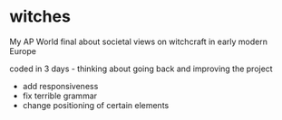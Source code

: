 # witches
My AP World final about societal views on witchcraft in early modern Europe

coded in 3 days - thinking about going back and improving the project
- add responsiveness
- fix terrible grammar
- change positioning of certain elements
